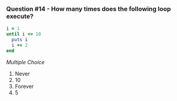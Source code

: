 ### Question #14 - How many times does the following loop execute?
``` ruby
i = 1
until i <= 10
  puts i
  i += 2
end
```

*Multiple Choice*

1. Never
2. 10
3. Forever
4. 5
